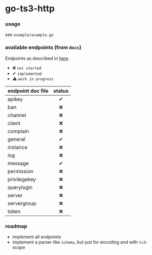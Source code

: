 # go-ts3-http

### usage
see `example/example.go`

### available endpoints (from `docs`)

Endpoints as described in [here](https://community.teamspeak.com/t/webquery-discussion-help-3-12-0-onwards/7184).

- ❌ `not started`
- ✔ `implemented`
- ⚠ `work in progress`

| endpoint doc file | status |
|:---|:---:|
| apikey | ✔ |
| ban | ❌ |
| channel | ❌ |
| client | ❌ |
| complain | ❌ |
| general | ✔ |
| instance | ❌ |
| log | ❌ |
| message | ✔ |
| permission | ❌ |
| privilegekey | ❌ |
| querylogin | ❌ |
| server | ❌ |
| servergroup | ❌ | 
| token | ❌ |

### roadmap

- implement all endpoints
- implement a parser like `schema`, but just for encoding and with `ts3:` scope